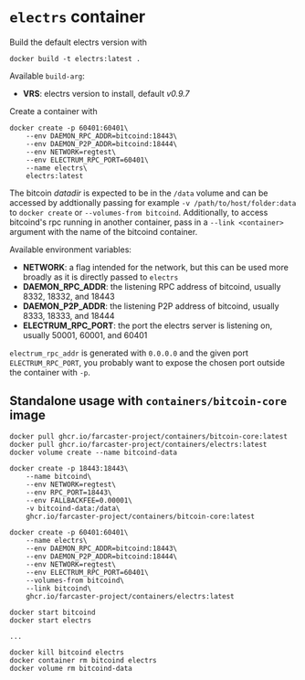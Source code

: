 # `electrs` container

Build the default electrs version with

```
docker build -t electrs:latest .
```

Available `build-arg`:

- **VRS**: electrs version to install, default _v0.9.7_

Create a container with

```
docker create -p 60401:60401\
    --env DAEMON_RPC_ADDR=bitcoind:18443\
    --env DAEMON_P2P_ADDR=bitcoind:18444\
    --env NETWORK=regtest\
    --env ELECTRUM_RPC_PORT=60401\
    --name electrs\
    electrs:latest
```

The bitcoin _datadir_ is expected to be in the `/data` volume and can be accessed by addtionally passing for example `-v /path/to/host/folder:data` to `docker create` or `--volumes-from bitcoind`. Additionally, to access bitcoind's rpc running in another container, pass in a `--link <container>` argument with the name of the bitcoind container.

Available environment variables:

- **NETWORK**: a flag intended for the network, but this can be used more broadly as it is directly passed to `electrs`
- **DAEMON_RPC_ADDR**: the listening RPC address of bitcoind, usually 8332, 18332, and 18443
- **DAEMON_P2P_ADDR**: the listening P2P address of bitcoind, usually 8333, 18333, and 18444
- **ELECTRUM_RPC_PORT**: the port the electrs server is listening on, usually 50001, 60001, and 60401

`electrum_rpc_addr` is generated with `0.0.0.0` and the given port `ELECTRUM_RPC_PORT`, you probably want to expose the chosen port outside the container with `-p`.

## Standalone usage with `containers/bitcoin-core` image

```
docker pull ghcr.io/farcaster-project/containers/bitcoin-core:latest
docker pull ghcr.io/farcaster-project/containers/electrs:latest
docker volume create --name bitcoind-data

docker create -p 18443:18443\
    --name bitcoind\
    --env NETWORK=regtest\
    --env RPC_PORT=18443\
    --env FALLBACKFEE=0.00001\
    -v bitcoind-data:/data\
    ghcr.io/farcaster-project/containers/bitcoin-core:latest

docker create -p 60401:60401\
    --name electrs\
    --env DAEMON_RPC_ADDR=bitcoind:18443\
    --env DAEMON_P2P_ADDR=bitcoind:18444\
    --env NETWORK=regtest\
    --env ELECTRUM_RPC_PORT=60401\
    --volumes-from bitcoind\
    --link bitcoind\
    ghcr.io/farcaster-project/containers/electrs:latest

docker start bitcoind
docker start electrs

...

docker kill bitcoind electrs
docker container rm bitcoind electrs
docker volume rm bitcoind-data
```

